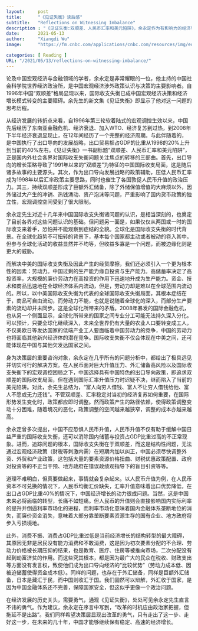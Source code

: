```yaml
---
layout:     post
title:      "《见证失衡》读后感"
subtitle:   "Reflections on Witnessing Imbalance"
description : "《见证失衡:双顺差、人民币汇率和美元陷阱》，余永定作为有影响力的经济学家，十多年来一直呼吁遏制中国经济的双顺差，理顺中国经济与世界经济的关系，但却并不如愿。今日中美经济关系的严重扭曲，使我们有必要重新审视作者当年的忧虑。《见证失衡:双顺差、人民币汇率和美元陷阱》遴选其三十多篇代表作品，以年代为序，试图表现作者一脉相承的见解，同时也表达了一个经济学家敢于反思研究历程并接受历史检验的勇气。"
date:       2021-05-13
author:     "Xiangdi Wu"
image:      "https://fm.cnbc.com/applications/cnbc.com/resources/img/editorial/2013/05/11/100729420-Bloomberg-Terminal.1910x1000.jpg"

categories: [ Reading ]
URL: "/2021/05/13/reflections-on-witnessing-imbalance/"
---
```


论及中国宏观经济与金融领域的学者，余永定是非常耀眼的一位，他主持的中国社会科学院世界经济政治所，是中国宏观经济涉外政策认识与决策的主要影响者。自1996年中国“双顺差”格局显现以来，国际收支失衡已成中国宏观经济决策和经济增长模式转变的主要障碍。余先生的新文集《见证失衡》即显示了他对这一问题的思考历程。

从经济发展的转折点来看，自1996年第三轮软着陆式的宏观调控生效以来，中国先后经历了东南亚金融危机、经济衰退、加入WTO、经济复苏到过热，到2008年下半年经济衰退显现止，在12年间经历了一个完整的经济周期。与此伴随着的，是中国执行了出口导向的发展战略，出口贸易额占GDP的比重从1998的20%上升到当前的40%左右。《见证失衡》一书副标题“双顺差、人民币汇率和美元陷阱”，正是国内外社会各界对国际收支失衡问题关注焦点的转移的三部曲。首先，出口导向的增长策略导致了1991年以来的“双顺差”为特征的中国国际收支局面，这是随后诸多故事的主要源头。其次，作为出口导向发展战略的政策辅助，压低人民币汇率成为1998年以后汇率政策主要思路，同时也催生了各国敦促人民币升值的政治压力。其三，持续双顺差形成了巨额外汇储备，除了外储保值增值的大麻烦以外，因外储过大产生的冲销、热钱涌动、资产泡沫等问题，严重影响了国内货币政策的独立性，宏观调控空间受到了很大限制。

余永定先生对近十几年来中国国际收支失衡诸问题的认识，是相当深刻的，也奠定了目前各界对这些问题认识的基础。但问题另一面是，如果仅仅从两国或一时的国际收支来着手，恐怕并不能观察到症结的全貌。全球化是国际收支失衡的时代背景。在全球化趋势不可扭转的背景下，基本每个国家都主动或者被动的卷入其中。但参与全球化活动的收益显然并不均等，但收益多寡是一个问题，而被边缘化则是更大的威胁。

而解决中美的国际收支失衡及因此产生的经贸摩擦，我们还必须引入一个更为根本性的因素：劳动力。中国过剩的生产能力缘自投资与生产能力。高储蓄率决定了高投资率，大规模的廉价劳动力在高投资的作用下迅速地升成为生产能力。资金、技术和商品迅速地在全球经济体系内流动，但是，劳动力却是难以在全球范围内流动的。所以，以中美国际收支失衡为代表的全球国际收支失衡局面，其根本症结在于，商品可自由流动，而劳动力不能，也就是说随着全球化的深入，而部分生产要素的流动却并未同步。这是全球化所带来的矛盾。2008年暴发的国际金融危机，也从另一个侧面显示，全球化所带来的国家之间专业分工可能无法持久深入分化。可以预计，只要全球化继续深入，未来全世界仍有大量的农业人口要转变成工人，不仅美欧日等发达国家的低端产业工人要面临着中国劳动力的竞争，中国的劳动力也将面临其他新兴经济体的潜在竞争。国际收支失衡不仅会体现在中美之间，还可能体现在中国与其他欠发达国家之间。

身为决策层的重要咨询对象，余永定在几乎所有的问题分析中，都给出了极具远见并切实可行的解决方案。在人民币面对巨大升值压力、外汇储备高风险以及国际收支失衡下的宏观调控困局之下，中国选择具有中国特色的出口导向政策，即追求双顺差的国际收支局面，但在遇到国际汇率升值压力时迟疑不决，继而陷入了当前的美元陷阱。对此，余先生总结为，“富人向穷人借钱、富人不让穷人借钱给他、富人不愿或无力还钱”。不管双顺差、汇率稳定对当初的经济复苏如何重要，在国际形势发生变化时，政策都应即时调整。然而政策产生的路径依赖，使得政策调整变动十分困难，随着境况的恶化，政策调整的空间越来越狭窄，调整的成本亦越来越高。

余永定曾多次提出，中国不应恐惧人民币升值，人民币升值不仅有助于缓解中国日益严重的国际收支失衡，还可以消除国内储蓄与投资占GDP比重过高的不正常现象。进而，追踪问题的根本，国际收支失衡在于双顺差，而这是结构性问题，无法通过宏观经济政策（财税等刺激内需）在短期内加以纠正，中国必须尽快调整外资、外贸和产业政策，这包括大量的要素资源价格扭曲、财税优惠政策配置、政府对投资等的不正当干预、地方政府在错误政绩观指导下的盲目引资等等。

道理不难明白，但真要做起来，事情就会复杂起来。以人民币升值为例，在人民币资本不可兑换的情况下，人民币均衡汇价缺失，汇率升值意味着出口优势降低，在出口占GDP比重40%的情况下，中国经济增长的动力很成问题。当然，这是中国未来必将面临的转型，长痛不如短痛。但人民币的升值则会直接影响国内实际利率的提升并倒逼利率市场化的进程，而利率市场化意味着国内金融体系垄断地位的消失，而廉价资金消失，意味着大部分靠垄断要素资源生存的国有企业、地方政府将步入亏损境地。

此外，消费不振、消费占GDP比重过低是当前经济增长的结构转型的最大障碍，其原因无非是居民没有能力消费和不敢消费，这是因为初次要素分配的不合理、劳动力价格被长期压抑的结果，也是教育、医疗、住房等被推向市场，二次分配没有起到劫富济贫的作用。而这些究其根本，都是因为最广大的民众在税收、财政支出等方面没有发言权，致使他们成为出口导向经济的“比较优势”（劳动力成本低、因被迫储蓄使得资金成本低）。同样的问题，也存在于外汇储备，同样是巨额外汇储备，日本是藏汇于民，而中国则收汇于国。我们固然可以辩解，外汇收于国家，是因为中国金融体系还不完善，保障国家安全，但这似乎更像一个政治问题。

在经济发展的历史关头，需要勇气，通观《见证失衡》，处处可见余永定先生直言不讳的勇气。作为建议，余永定在序言中写到，“改革的时机应由政治家把握，但拖延不是出路”。我们同样希望决策层显现出改革的勇气，只有走出了这一步、走好这一步，在未来的几十年，中国才能够继续保有稳定、高速的经济增长。
